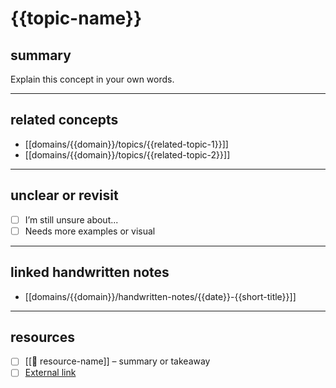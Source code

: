 # {{topic-name}}

## summary
Explain this concept in your own words.

---

## related concepts
- [[domains/{{domain}}/topics/{{related-topic-1}}]]
- [[domains/{{domain}}/topics/{{related-topic-2}}]]

---

## unclear or revisit
- [ ] I’m still unsure about...
- [ ] Needs more examples or visual

---

## linked handwritten notes
- [[domains/{{domain}}/handwritten-notes/{{date}}-{{short-title}}]]

---

## resources
- [ ] [[🔗 resource-name]] – summary or takeaway
- [ ] [External link](https://example.com)